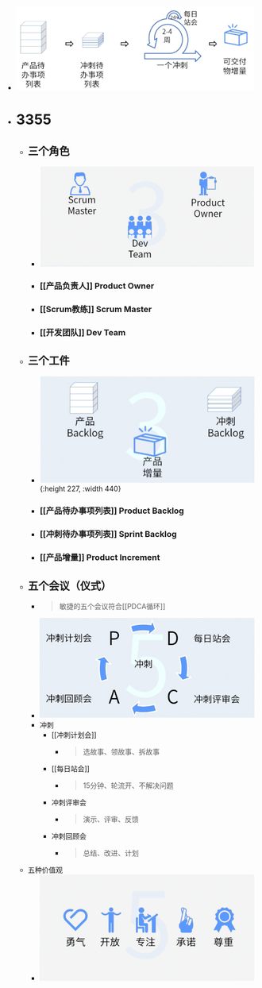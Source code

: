 - ![image.png](../assets/image_1748393382726_0.png)
- # 3355
	- ## 三个角色
		- ![image.png](../assets/image_1748393524286_0.png)
		- ### [[产品负责人]] Product Owner
		- ### [[Scrum教练]] Scrum Master
		- ### [[开发团队]] Dev Team
	- ## 三个工件
		- ![image.png](../assets/image_1748393538967_0.png){:height 227, :width 440}
		- ### [[产品待办事项列表]] Product Backlog
		- ### [[冲刺待办事项列表]] Sprint Backlog
		- ### [[产品增量]] Product Increment
	- ## 五个会议（仪式）
		- > 敏捷的五个会议符合[[PDCA循环]]
		- ![image.png](../assets/image_1748393567245_0.png)
		- 冲刺
			- [[冲刺计划会]]
				- > 选故事、领故事、拆故事
			- [[每日站会]]
				- > 15分钟、轮流开、不解决问题
			- 冲刺评审会
				- > 演示、评审、反馈
			- 冲刺回顾会
				- > 总结、改进、计划
	- 五种价值观
		- ![image.png](../assets/image_1748393557783_0.png)